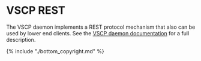 # VSCP REST

The VSCP daemon implements a REST protocol mechanism that also can be used by lower end clients. See the [VSCP daemon documentation](http://www.vscp.org/docs/vscpd/doku.php?id=vscp_daemon_vscp_daemon_rest_interface) for a full description.



{% include "./bottom_copyright.md" %}
